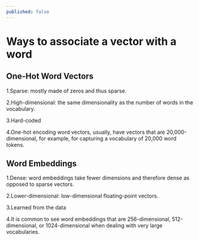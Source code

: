 ```yaml
---
published: false
---
```

# Ways to associate a vector with a word

## One-Hot Word Vectors
1.Sparse: mostly made of zeros and thus sparse.

2.High-dimensional: the same dimensionality as the number of words in the vocabulary.

3.Hard-coded

4.One-hot encoding word vectors, usually, have vectors that are 20,000-dimensional, for example, for capturing a vocabulary of 20,000 word tokens.

## Word Embeddings
1.Dense: word embeddings take fewer dimensions and therefore dense as opposed to sparse vectors.

2.Lower-dimensional: low-dimensional floating-point vectors.

3.Learned from the data

4.It is common to see word embeddings that are 256-dimensional, 512-dimensional, or 1024-dimensional when dealing with very large vocabularies.

